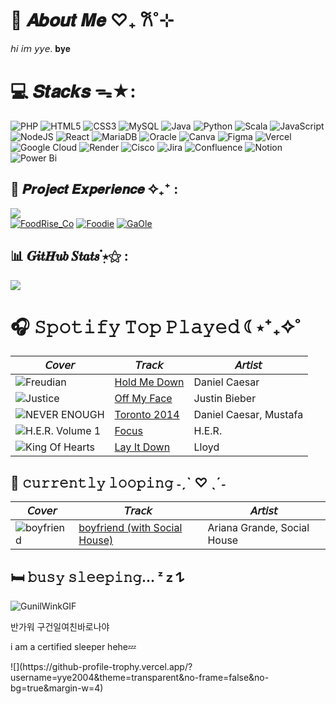 # 🦢 𝑨𝒃𝒐𝒖𝒕 𝑴𝒆 ♡₊ 𐙚˚⊹
<p>𝘩𝘪 𝘪𝘮 𝘺𝘺𝘦. 𝐛𝐲𝐞</p>

# 💻 𝑺𝒕𝒂𝒄𝒌𝒔 ᯓ★:
![PHP](https://img.shields.io/badge/php-%23777BB4.svg?style=for-the-badge&logo=php&logoColor=white)
![HTML5](https://img.shields.io/badge/html5-%23E34F26.svg?style=for-the-badge&logo=html5&logoColor=white)
![CSS3](https://img.shields.io/badge/css3-%231572B6.svg?style=for-the-badge&logo=css3&logoColor=white)
![MySQL](https://img.shields.io/badge/mysql-%2300f.svg?style=for-the-badge&logo=mysql&logoColor=white)
![Java](https://img.shields.io/badge/java-%23ED8B00.svg?style=for-the-badge&logo=openjdk&logoColor=white)
![Python](https://img.shields.io/badge/python-3670A0?style=for-the-badge&logo=python&logoColor=ffdd54)
![Scala](https://img.shields.io/badge/scala-%23DC322F.svg?style=for-the-badge&logo=scala&logoColor=white)
![JavaScript](https://img.shields.io/badge/javascript-%23323330.svg?style=for-the-badge&logo=javascript&logoColor=%23F7DF1E)
![NodeJS](https://img.shields.io/badge/node.js-6DA55F?style=for-the-badge&logo=node.js&logoColor=white)
![React](https://img.shields.io/badge/react-%2320232a.svg?style=for-the-badge&logo=react&logoColor=%2361DAFB)
![MariaDB](https://img.shields.io/badge/MariaDB-003545?style=for-the-badge&logo=mariadb&logoColor=white)
![Oracle](https://img.shields.io/badge/oracle%20-%23F00000.svg?&style=for-the-badge&logo=oracle&logoColor=white)
![Canva](https://img.shields.io/badge/Canva-%2300C4CC.svg?style=for-the-badge&logo=Canva&logoColor=white)
![Figma](https://img.shields.io/badge/figma-%23F24E1E.svg?style=for-the-badge&logo=figma&logoColor=white)
![Vercel](https://img.shields.io/badge/vercel-%23000000.svg?style=for-the-badge&logo=vercel&logoColor=white)
![Google Cloud](https://img.shields.io/badge/GoogleCloud-%234285F4.svg?style=for-the-badge&logo=google-cloud&logoColor=white)
![Render](https://img.shields.io/badge/Render-%46E3B7.svg?style=for-the-badge&logo=render&logoColor=white)
![Cisco](https://img.shields.io/badge/cisco-%23049fd9.svg?style=for-the-badge&logo=cisco&logoColor=black)
![Jira](https://img.shields.io/badge/jira-%230A0FFF.svg?style=for-the-badge&logo=jira&logoColor=white)
![Confluence](https://img.shields.io/badge/confluence-%23172BF4.svg?style=for-the-badge&logo=confluence&logoColor=white)
![Notion](https://img.shields.io/badge/Notion-%23000000.svg?style=for-the-badge&logo=notion&logoColor=white)
![Power Bi](https://img.shields.io/badge/power_bi-F2C811?style=for-the-badge&logo=powerbi&logoColor=black)</br>

## 📂 𝑷𝒓𝒐𝒋𝒆𝒄𝒕 𝑬𝒙𝒑𝒆𝒓𝒊𝒆𝒏𝒄𝒆 ✧₊⁺ :
![](https://github-readme-stats.vercel.app/api/top-langs/?username=yye204&theme=default_repocard&hide_border=false&include_all_commits=false&count_private=true&layout=compact)</br>
[![FoodRise_Co](https://img.shields.io/badge/FoodRise_Co-yellow?style=for-the-badge)](https://github.com/yye2004/FoodRise-Co)
[![Foodie](https://img.shields.io/badge/Foodie-orange?style=for-the-badge)](https://github.com/yye2004/FoodRise-Co)
[![GaOle](https://img.shields.io/badge/Pok%C3%A9mon_Ga_Ol%C3%A9-black?style=for-the-badge)](https://github.com/yye2004/FoodRise-Co) 



## 📊 𝑮𝒊𝒕𝑯𝒖𝒃 𝑺𝒕𝒂𝒕𝒔  ๋࣭⭑⚝ :
![](https://nirzak-streak-stats.vercel.app/?user=yye2004&theme=default_repocard&hide_border=false)



 
# 🎧 𝚂𝚙𝚘𝚝𝚒𝚏𝚢 𝚃𝚘𝚙 𝙿𝚕𝚊𝚢𝚎𝚍 ☾⋆⁺₊✧˚

| 𝘊𝘰𝘷𝘦𝘳 | 𝘛𝘳𝘢𝘤𝘬 | 𝘈𝘳𝘵𝘪𝘴𝘵 |
|-------|-------|--------|
| ![Freudian](https://i.scdn.co/image/ab67616d0000485105ac3e026324594a31fad7fb) | [Hold Me Down](https://open.spotify.com/track/4s76r7AbquJcTccqJiqdVu) | Daniel Caesar |
| ![Justice](https://i.scdn.co/image/ab67616d00004851e6f407c7f3a0ec98845e4431) | [Off My Face](https://open.spotify.com/track/3T03rPwlL8NVk1yIaxeD8U) | Justin Bieber |
| ![NEVER ENOUGH](https://i.scdn.co/image/ab67616d000048517c68face1dc58127f3a7b1cc) | [Toronto 2014](https://open.spotify.com/track/4t9R5rbtovdvya28uMODDz) | Daniel Caesar, Mustafa |
| ![H.E.R. Volume 1](https://i.scdn.co/image/ab67616d0000485131cf49fd3091a58dae856775) | [Focus](https://open.spotify.com/track/6KluBT5Zthyzk6sBwqAcso) | H.E.R. |
| ![King Of Hearts](https://i.scdn.co/image/ab67616d000048510cbcba901936179fd2c048e0) | [Lay It Down](https://open.spotify.com/track/0npGoOENjn7vVvIMmvWekQ) | Lloyd |


## 🩶 𝚌𝚞𝚛𝚛𝚎𝚗𝚝𝚕𝚢 𝚕𝚘𝚘𝚙𝚒𝚗𝚐 ˗ˏˋ ♡ ˎˊ˗
| 𝘊𝘰𝘷𝘦𝘳 | 𝘛𝘳𝘢𝘤𝘬 | 𝘈𝘳𝘵𝘪𝘴𝘵 |
|-------|-------|--------|
| ![boyfriend](https://i.scdn.co/image/ab67616d000048512ca010dcf3863a07611d8b4f) | [boyfriend (with Social House)](https://open.spotify.com/track/0Ryd8975WihbObpp5cPW1t) | Ariana Grande, Social House |

## 🛏️ 𝚋𝚞𝚜𝚢 𝚜𝚕𝚎𝚎𝚙𝚒𝚗𝚐... ᶻ 𝗓 𐰁
![GunilWinkGIF](https://github.com/user-attachments/assets/49a2287a-10fd-4ac3-afb7-05179c25f556)
<p>
  반가워 구건일여친바로나야
  <p>i am a certified sleeper hehe💤</p> 
</p>
![](https://github-profile-trophy.vercel.app/?username=yye2004&theme=transparent&no-frame=false&no-bg=true&margin-w=4)
